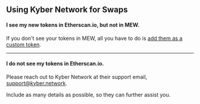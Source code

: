 ## Using Kyber Network for Swaps

#### I see my new tokens in Etherscan.io, but not in MEW.

If you don't see your tokens in MEW, all you have to do is [add them as a custom token](https://kb.myetherwallet.com/en/tokens/how-to-add-custom-token/).

* * *

#### I do not see my tokens in Etherscan.io.

Please reach out to Kyber Network at their support email, support@kyber.network.

Include as many details as possible, so they can further assist you.
